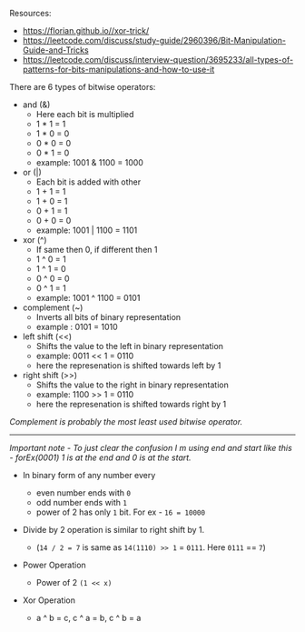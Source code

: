 
Resources: 
- https://florian.github.io//xor-trick/
- https://leetcode.com/discuss/study-guide/2960396/Bit-Manipulation-Guide-and-Tricks
- https://leetcode.com/discuss/interview-question/3695233/all-types-of-patterns-for-bits-manipulations-and-how-to-use-it

There are 6 types of bitwise operators:

- and (&)
    - Here each bit is multiplied
    - 1 * 1 = 1
    - 1 * 0 = 0
    - 0 * 0 = 0
    - 0 * 1 = 0
    - example: 1001 & 1100 = 1000
- or (|)
    - Each bit is added with other
    - 1 + 1 = 1
    - 1 + 0 = 1
    - 0 + 1 = 1
    - 0 + 0 = 0
    - example: 1001 | 1100 = 1101
- xor (^)
    - If same then 0, if different then 1
    - 1 ^ 0 = 1
    - 1 ^ 1 = 0
    - 0 ^ 0 = 0
    - 0 ^ 1 = 1
    - example: 1001 ^ 1100 = 0101
- complement (~)
    - Inverts all bits of binary representation
    - example : 0101 = 1010
- left shift (<<)
    - Shifts the value to the left in binary representation
    - example: 0011 << 1 = 0110
    - here the represenation is shifted towards left by 1
- right shift (>>)
    - Shifts the value to the right in binary representation
    - example: 1100 >> 1 = 0110
    - here the represenation is shifted towards right by 1

_Complement is probably the most least used bitwise operator._

---

_Important note - To just clear the confusion I m using end and start like this - forEx(0001) 1 is at the end and 0 is at the start._

- In binary form of any number every
    
    - even number ends with `0`
    - odd number ends with `1`
    - power of 2 has only `1` bit. For ex - `16 = 10000`
- Divide by 2 operation is similar to right shift by 1.
    
    - (`14 / 2 = 7` is same as `14(1110) >> 1` = `0111`. Here `0111` == `7`)
- Power Operation
    
    - Power of 2 `(1 << x)`
- Xor Operation
    
    - a ^ b = c, c ^ a = b, c ^ b = a
